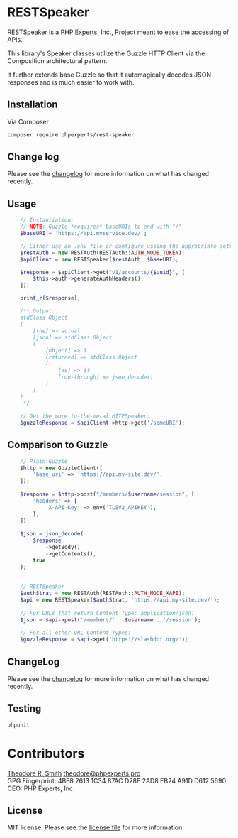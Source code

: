 # RESTSpeaker

RESTSpeaker is a PHP Experts, Inc., Project meant to ease the accessing of APIs.

This library's Speaker classes utilize the Guzzle HTTP Client
via the Composition architectural pattern.

It further extends base Guzzle so that it automagically decodes
JSON responses and is much easier to work with.

## Installation

Via Composer

```bash
composer require phpexperts/rest-speaker
```

## Change log

Please see the [changelog](CHANGELOG.md) for more information on what has changed recently.

## Usage

```php
	// Instantiation:
	// NOTE: Guzzle *requires* baseURIs to end with "/".
	$baseURI = 'https://api.myservice.dev/';

	// Either use an .env file or configure ussing the appropriate setters.
	$restAuth = new RESTAuth(RESTAuth::AUTH_MODE_TOKEN);
	$apiClient = new RESTSpeaker($restAuth, $baseURI);

	$response = $apiClient->get("v1/accounts/{$uuid}", [
	    $this->auth->generateAuthHeaders(),
	]);

	print_r($response);

	/** Output:
	stdClass Object
	(
	    [the] => actual
	    [json] => stdClass Object
        (
            [object] => 1
            [returned] => stdClass Object
            (
                [as] => if
                [run-through] => json_decode()
            )
        )
	)
	 */

	// Get the more to-the-metal HTTPSpeaker:
	$guzzleResponse = $apiClient->http->get('/someURI');
```

## Comparison to Guzzle

```php
    // Plain Guzzle
    $http = new GuzzleClient([
        'base_uri' => 'https://api.my-site.dev/',
    ]);
    
    $response = $http->post("/members/$username/session", [
        'headers' => [
            'X-API-Key' => env('TLSV2_APIKEY'),
        ],
    ]);
    
    $json = json_decode(
        $response
            ->getBody()
            ->getContents(),
        true
    );
    
    
    // RESTSpeaker
    $authStrat = new RESTAuth(RESTAuth::AUTH_MODE_XAPI);
    $api = new RESTSpeaker($authStrat, 'https://api.my-site.dev/');
    
    // For URLs that return Content-Type: application/json:
    $json = $api->post('/members/' . $username . '/session');
    
    // For all other URL Content-Types:
    $guzzleResponse = $api->get('https://slashdot.org/');
```


## ChangeLog

Please see the [changelog](CHANGELOG.md) for more information on what has changed recently.

## Testing

```bash
phpunit
```

# Contributors

[Theodore R. Smith](https://www.phpexperts.pro/]) <theodore@phpexperts.pro>  
GPG Fingerprint: 4BF8 2613 1C34 87AC D28F  2AD8 EB24 A91D D612 5690  
CEO: PHP Experts, Inc.

## License

MIT license. Please see the [license file](LICENSE) for more information.

